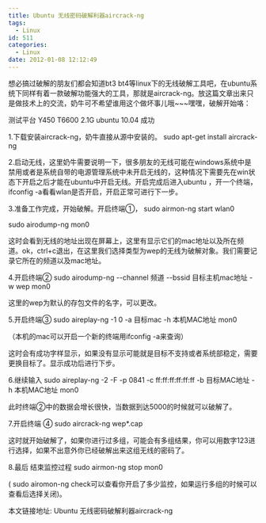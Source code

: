 ```yaml
---
title: Ubuntu 无线密码破解利器aircrack-ng
tags:
  - Linux
id: 511
categories:
  - Linux
date: 2012-01-08 12:12:49
---
```


想必搞过破解的朋友们都会知道bt3 bt4等linux下的无线破解工具吧，在ubuntu系统下同样有着一款破解功能强大的工具，那就是aircrack-ng。放这篇文章出来只是做技术上的交流，奶牛可不希望谁用这个做坏事儿哦~~~嘿嘿，破解开始咯：

测试平台 Y450 T6600 2.1G ubuntu 10.04 成功

1.下载安装aircrack-ng，奶牛直接从源中安装的。
sudo apt-get install aircrack-ng

2.启动无线，这里奶牛需要说明一下，很多朋友的无线可能在windows系统中是禁用或者是系统自带的电源管理系统中未开启无线的，这种情况下需要先在win状态下开启之后才能在ubuntu中开启无线。开启完成后进入ubuntu ，开一个终端，ifconfig -a看看wlan是否开启，开启正常可进行下一步。

3.准备工作完成，开始破解。开启终端①，
sudo airmon-ng start wlan0

sudo airodump-ng mon0<!--more-->

这时会看到无线的地址出现在屏幕上，这里有显示它们的mac地址以及所在频道。ok，ctrl+c退出，在这里我们选择类型为wep的无线为破解对象。我们需要记录它所在的频道以及mac地址。

4.开启终端②
sudo airodump-ng --channel 频道 --bssid 目标主机mac地址 -w wep mon0

这里的wep为默认的存包文件的名字，可以更改。

5.开启终端③
sudo aireplay-ng -1 0 -a 目标mac -h 本机MAC地址 mon0

（本机的mac可以开启一个新的终端用ifconfig -a来查询）

这时会有成功字样显示，如果没有显示可能就是目标不支持或者系统部稳定，需要更换目标了。显示成功后进行下步。

6.继续输入
sudo aireplay-ng -2 -F -p 0841 -c ff:ff:ff:ff:ff:ff -b 目标MAC地址 -h 本机MAC地址 mon0

此时终端②中的数据会增长很快，当数据到达5000的时候就可以破解了。

7.开启终端 ④
sudo aircrack-ng wep*.cap

这时就开始破解了，如果你进行过多组，可能会有多组结果，你可以用数字123进行选择，如果不出意外你已经破解出来这组无线的密码了。

8.最后 结束监控过程
sudo airmon-ng stop mon0

( sudo airomon-ng check可以查看你开启了多少监控，如果运行多组的时候可以查看后选择关闭)。

本文链接地址: Ubuntu 无线密码破解利器aircrack-ng